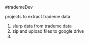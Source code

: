 #trademeDev

projects to extract trademe data

1. slurp data from trademe data
2. zip and upload files to google drive
3.
